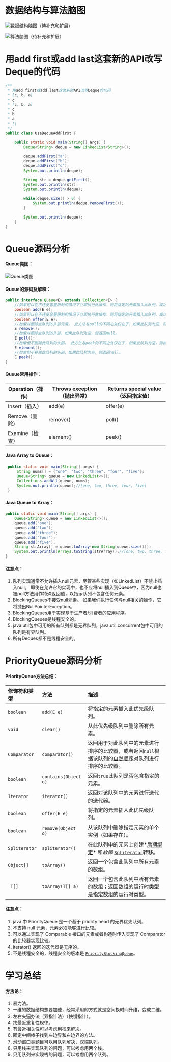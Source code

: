 # 数据结构与算法脑图

![数据结构脑图（待补充和扩展）](https://github.com/LauPine/algorithm009-class02/tree/master/Week_01\picture\数据结构脑图（待补充和扩展）.jpg)

![算法脑图（待补充和扩展）](https://github.com/LauPine/algorithm009-class02/tree/master/Week_01\picture\算法脑图（待补充和扩展）.jpg)



# 用add first或add last这套新的API改写Deque的代码

```java
/**
 * 用add first或add last这套新的API改写Deque的代码
 * [c, b, a]
 * c
 * [c, b, a]
 * c
 * b
 * a
 * []
 */
public class UseDequeAddFirst {

    public static void main(String[] args) {
        Deque<String> deque = new LinkedList<String>();

        deque.addFirst("a");
        deque.addFirst("b");
        deque.addFirst("c");
        System.out.println(deque);

        String str = deque.getFirst();
        System.out.println(str);
        System.out.println(deque);

        while(deque.size() > 0) {
            System.out.println(deque.removeFirst());
        }

        System.out.println(deque);
    }
}
```



# Queue源码分析

#### Queue类图：

![Queue类图](https://github.com/LauPine/algorithm009-class02/tree/master/Week_01\picture\Queue类图.jpg)

#### Queue的源码及解释：

```java
public interface Queue<E> extends Collection<E> {
	//如果可以在不违反容量限制的情况下立即执行此操作，则将指定的元素插入此队列，成功时返回true，如果当前没有可用空间则抛出IllegalStateException。
    boolean add(E e); 
	//如果可以在不违反容量限制的情况下立即执行此操作，则将指定的元素插入此队列，成功时返回true，如果当前没有可用空间则返回 false。
	boolean offer(E e);
	//检索并删除此队列的头部元素。 此方法与poll的不同之处仅在于，如果此队列为空，则抛出异常NoSuchElementException。
	E remove();
	//检索并删除此队列的头部，如果此队列为空，则返回null。
	E poll();
	//检索但不删除此队列的头部。 此方法与peek的不同之处仅在于，如果此队列为空，则抛出异常NoSuchElementException。
	E element();
	//检索但不移除此队列的头部，如果此队列为空，则返回null。
	E peek();
}
```

#### Queue常用操作：

| Operation（操作） | Throws exception（抛出异常） | Returns special value（返回指定值） |
| ----------------- | ---------------------------- | ----------------------------------- |
| Insert（插入）    | add(e)                       | offer(e)                            |
| Remove（删除）    | remove()                     | poll()                              |
| Examine（检查）   | element()                    | peek()                              |

#### Java Array to Queue：

```java
 public static void main(String[] args) {
     String nums[] = {"one", "two", "three", "four", "five"};
     Queue<String> queue = new LinkedList<>();
     Collections.addAll(queue, nums);
     System.out.println(queue);//[one, two, three, four, five]
 }
```

#### Java Queue to Array：

```java
public static void main(String[] args) {
    Queue<String> queue = new LinkedList<>();
    queue.add("one");
    queue.add("two");
    queue.add("three");
    queue.add("four");
    queue.add("five");
    String strArray[] = queue.toArray(new String[queue.size()]);
    System.out.println(Arrays.toString(strArray));//[one, two, three, four, five]
}

```

#### 注意点：

1. 队列实现通常不允许插入null元素，尽管某些实现（如LinkedList）不禁止插入null。 即使在允许它的实现中，也不应将null插入到Queue中，因为null也被poll方法用作特殊返回值，以指示队列不包含任何元素。
2. BlockingQueues不接受null元素。 如果我们执行任何与null相关的操作，它将抛出NullPointerException。
3. BlockingQueues用于实现基于生产者/消费者的应用程序。
4. BlockingQueues是线程安全的。
5. java.util包中可用的所有队列都是无界队列，java.util.concurrent包中可用的队列是有界队列。
6. 所有Deques都不是线程安全的。



# PriorityQueue源码分析

#### PriorityQueue方法总结：

| 修饰符和类型  | 方法                 | 描述                                                         |
| :------------ | :------------------- | :----------------------------------------------------------- |
| `boolean`     | `add(E e)`           | 将指定的元素插入此优先级队列。                               |
| `void`        | `clear()`            | 从此优先级队列中删除所有元素。                               |
| `Comparator`  | `comparator()`       | 返回用于对此队列中的元素进行排序的比较器，或者返回`null`根据该队列的[自然顺序](https://docs.oracle.com/javase/10/docs/api/java/lang/Comparable.html)对队列进行排序的比较器。 |
| `boolean`     | `contains(Object o)` | 返回`true`此队列是否包含指定的元素。                         |
| `Iterator`    | `iterator()`         | 返回对该队列中的元素进行迭代的迭代器。                       |
| `boolean`     | `offer(E e)`         | 将指定的元素插入此优先级队列。                               |
| `boolean`     | `remove(Object o)`   | 从该队列中删除指定元素的单个实例（如果存在）。               |
| `Spliterator` | `spliterator()`      | 在此队列中的元素上创建*[后期绑定](https://docs.oracle.com/javase/10/docs/api/java/util/Spliterator.html#binding)* 和*故障* [`Spliterator`](https://docs.oracle.com/javase/10/docs/api/java/util/Spliterator.html)转移。 |
| `Object[]`    | `toArray()`          | 返回一个包含此队列中所有元素的数组。                         |
| ` T[]`        | `toArray(T[] a)`     | 返回一个包含此队列中所有元素的数组；返回数组的运行时类型是指定数组的运行时类型。 |

#### 注意点：

1. java 中 PriorityQueue 是一个基于 priority head 的无界优先队列。
2. 不支持 null 元素，元素必须能够进行比较。
3. 可以通过实现了 Comparable 接口的元素或者构造时传入实现了 Comparator 的比较器实现比较。
4. iterator() 返回的迭代器是无序的。
5. 不是线程安全的，线程安全的版本是 [`PriorityBlockingQueue`](https://docs.oracle.com/javase/8/docs/api/java/util/concurrent/PriorityBlockingQueue.html)。



# 学习总结

#### 方法论：

1. 暴力法。
2. 一维的数据结构想要加速，经常采用的方式就是空间换时间升维，变成二维。
3. 左右夹逼办法（双指针法）（快慢指针）。
4. 找最近重复性规律。
5. 有最近相关性可以考虑用栈来解决。
6. 固定中间棒子找到左边界和右边界的方法。
7. 滑动窗口类题目可以用队列解决，双端队列。
8. 只用栈来实现队列的问题，可以考虑用两个栈。
9. 只用队列来实现栈的问题，可以考虑用两个队列。